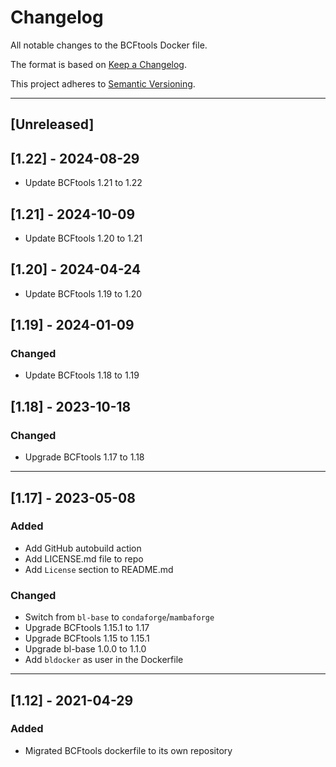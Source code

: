 # Changelog
All notable changes to the BCFtools Docker file.

The format is based on [Keep a Changelog](https://keepachangelog.com/en/1.0.0/).

This project adheres to [Semantic Versioning](https://semver.org/spec/v2.0.0.html).

---

## [Unreleased]

## [1.22] - 2024-08-29
- Update BCFtools 1.21 to 1.22

## [1.21] - 2024-10-09
- Update BCFtools 1.20 to 1.21

## [1.20] - 2024-04-24
- Update BCFtools 1.19 to 1.20

## [1.19] - 2024-01-09
### Changed
- Update BCFtools 1.18 to 1.19


## [1.18] - 2023-10-18
### Changed
- Upgrade BCFtools 1.17 to 1.18

---

## [1.17] - 2023-05-08
### Added
- Add GitHub autobuild action
- Add LICENSE.md file to repo
- Add `License` section to README.md

### Changed
- Switch from `bl-base` to `condaforge`/`mambaforge`
- Upgrade BCFtools 1.15.1 to 1.17
- Upgrade BCFtools 1.15 to 1.15.1
- Upgrade bl-base 1.0.0 to 1.1.0
- Add `bldocker` as user in the Dockerfile

---

## [1.12] - 2021-04-29
### Added
- Migrated BCFtools dockerfile to its own repository

